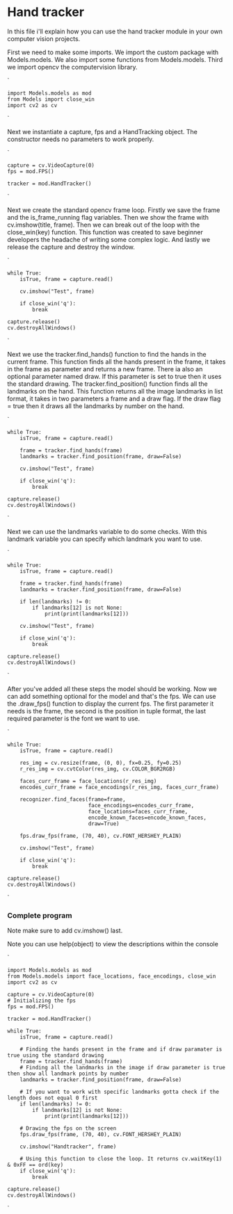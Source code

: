 # **Hand tracker**

In this file i'll explain how you can use the hand tracker module in your own computer vision projects.

First we need to make some imports. We import the custom package with Models.models. We also import some functions from Models.models. Third we import opencv the computervision library.

`

    import Models.models as mod
    from Models import close_win
    import cv2 as cv

`

Next we instantiate a capture, fps and a HandTracking object. The constructor needs no parameters to work properly.


`

    capture = cv.VideoCapture(0)
    fps = mod.FPS()

    tracker = mod.HandTracker()

`

Next we create the standard opencv frame loop. Firstly we save the frame and the is_frame_running flag variables. Then we show the frame with cv.imshow(title, frame). Then we can break out of the loop with the close_win(key) function. This function was created to save beginner developers the headache of writing some complex logic. And lastly we release the capture and destroy the window.

`
    
    while True:
        isTrue, frame = capture.read()
        
        cv.imshow("Test", frame)

        if close_win('q'):
            break

    capture.release()
    cv.destroyAllWindows()

`

Next we use the tracker.find_hands() function to find the hands in the current frame. This function finds all the hands present in the frame, it takes in the frame as parameter and returns a new frame. There ia also an optional parameter named draw. If this parameter is set to true then it uses the standard drawing. The tracker.find_position() function finds all the landmarks on the hand. This function returns all the image landmarks in list format, it takes in two parameters a frame and a draw flag. If the draw flag = true then it draws all the landmarks by number on the hand.

`

    while True:
        isTrue, frame = capture.read()

        frame = tracker.find_hands(frame)
        landmarks = tracker.find_position(frame, draw=False)

        cv.imshow("Test", frame)
    
        if close_win('q'):
            break

    capture.release()
    cv.destroyAllWindows()

`

Next we can use the landmarks variable to do some checks. With this landmark variable you can specify which landmark you want to use.

`

    while True:
        isTrue, frame = capture.read()

        frame = tracker.find_hands(frame)
        landmarks = tracker.find_position(frame, draw=False)

        if len(landmarks) != 0:
            if landmarks[12] is not None:
                print(print(landmarks[12]))

        cv.imshow("Test", frame)
    
        if close_win('q'):
            break

    capture.release()
    cv.destroyAllWindows()

`

After you've added all these steps the model should be working. Now we can add something optional for the model and that's  the fps. We can use the .draw_fps() function to display the current fps. The first parameter it needs is the frame, the second is the position in tuple format, the last required parameter is the font we want to use.

`

    while True:
        isTrue, frame = capture.read()

        res_img = cv.resize(frame, (0, 0), fx=0.25, fy=0.25)
        r_res_img = cv.cvtColor(res_img, cv.COLOR_BGR2RGB)

        faces_curr_frame = face_locations(r_res_img)
        encodes_curr_frame = face_encodings(r_res_img, faces_curr_frame)

        recognizer.find_faces(frame=frame,
                              face_encodings=encodes_curr_frame,
                              face_locations=faces_curr_frame,
                              encode_known_faces=encode_known_faces,
                              draw=True)

        fps.draw_fps(frame, (70, 40), cv.FONT_HERSHEY_PLAIN)

        cv.imshow("Test", frame)
    
        if close_win('q'):
            break

    capture.release()
    cv.destroyAllWindows()
`


### **Complete program**

Note make sure to add cv.imshow() last.

Note you can use help(object) to view the descriptions within the console

`

    import Models.models as mod
    from Models.models import face_locations, face_encodings, close_win
    import cv2 as cv

    capture = cv.VideoCapture(0)
    # Initializing the fps
    fps = mod.FPS()

    tracker = mod.HandTracker()

    while True:
        isTrue, frame = capture.read()
        
        # Finding the hands present in the frame and if draw paramater is true using the standard drawing
        frame = tracker.find_hands(frame)
        # Finding all the landmarks in the image if draw parameter is true then show all landmark points by number
        landmarks = tracker.find_position(frame, draw=False)
        
        # If you want to work with specific landmarks gotta check if the length does not equal 0 first
        if len(landmarks) != 0:
            if landmarks[12] is not None:
                print(print(landmarks[12]))
        
        # Drawing the fps on the screen
        fps.draw_fps(frame, (70, 40), cv.FONT_HERSHEY_PLAIN)

        cv.imshow("Handtracker", frame)

        # Using this function to close the loop. It returns cv.waitKey(1) & 0xFF == ord(key)
        if close_win('q'):
            break

    capture.release()
    cv.destroyAllWindows()

`